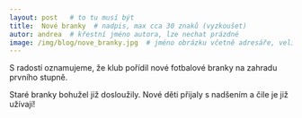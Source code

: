 ```yaml
---
layout: post   # to tu musí být
title:  Nové branky  # nadpis, max cca 30 znaků (vyzkoušet)
autor: andrea  # křestní jméno autora, lze nechat prázdné
image: /img/blog/nove_branky.jpg  # jméno obrázku včetně adresáře, velikost 900x600
---
```

S radostí oznamujeme, že klub pořídil nové fotbalové branky na zahradu prvního stupně. 
<!--vice-->

Staré branky bohužel již dosloužily. Nové děti přijaly s nadšením a čile je již užívají!
